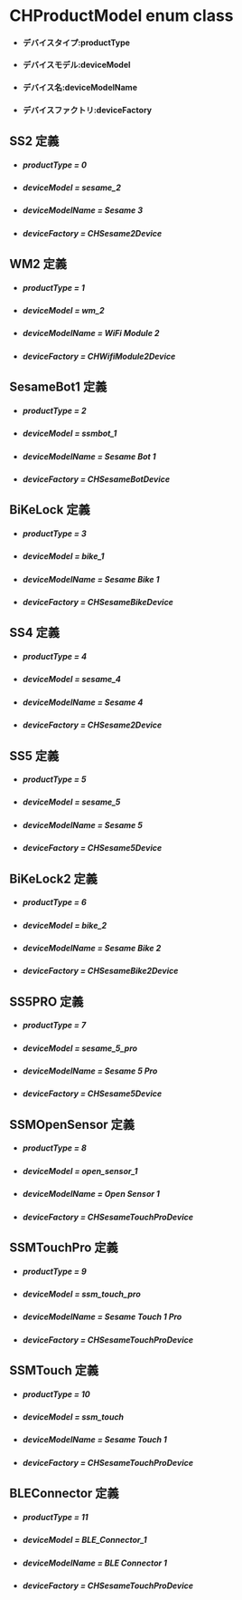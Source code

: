 # CHProductModel enum class
- ####  デバイスタイプ:productType  
- ####  デバイスモデル:deviceModel  
- ####  デバイス名:deviceModelName 
- ####  デバイスファクトリ:deviceFactory 
## SS2 定義
- ##### productType = 0
- ##### deviceModel = sesame_2
- ##### deviceModelName = Sesame 3
- ##### deviceFactory = CHSesame2Device
## WM2 定義
- ##### productType = 1   
- ##### deviceModel = wm_2   
- ##### deviceModelName = WiFi Module 2   
- ##### deviceFactory = CHWifiModule2Device

## SesameBot1 定義
- ##### productType = 2
- ##### deviceModel = ssmbot_1
- ##### deviceModelName = Sesame Bot 1
- ##### deviceFactory = CHSesameBotDevice
## BiKeLock 定義
- ##### productType = 3
- ##### deviceModel = bike_1
- ##### deviceModelName = Sesame Bike 1
- ##### deviceFactory = CHSesameBikeDevice
## SS4 定義
- ##### productType = 4
- ##### deviceModel = sesame_4
- ##### deviceModelName = Sesame 4
- ##### deviceFactory = CHSesame2Device  
## SS5 定義
- ##### productType = 5
- ##### deviceModel = sesame_5
- ##### deviceModelName = Sesame 5
- ##### deviceFactory = CHSesame5Device
## BiKeLock2 定義
- ##### productType = 6
- ##### deviceModel = bike_2
- ##### deviceModelName = Sesame Bike 2
- ##### deviceFactory = CHSesameBike2Device
## SS5PRO 定義
- ##### productType = 7
- ##### deviceModel = sesame_5_pro
- ##### deviceModelName = Sesame 5 Pro
- ##### deviceFactory = CHSesame5Device
## SSMOpenSensor 定義
- ##### productType = 8
- ##### deviceModel = open_sensor_1
- ##### deviceModelName = Open Sensor 1
- ##### deviceFactory = CHSesameTouchProDevice
## SSMTouchPro 定義
- ##### productType = 9
- ##### deviceModel = ssm_touch_pro
- ##### deviceModelName = Sesame Touch 1 Pro
- ##### deviceFactory = CHSesameTouchProDevice
## SSMTouch 定義
- ##### productType = 10
- ##### deviceModel = ssm_touch
- ##### deviceModelName = Sesame Touch 1 
- ##### deviceFactory = CHSesameTouchProDevice
## BLEConnector 定義
- ##### productType = 11
- ##### deviceModel = BLE_Connector_1
- ##### deviceModelName = BLE Connector 1
- ##### deviceFactory = CHSesameTouchProDevice

